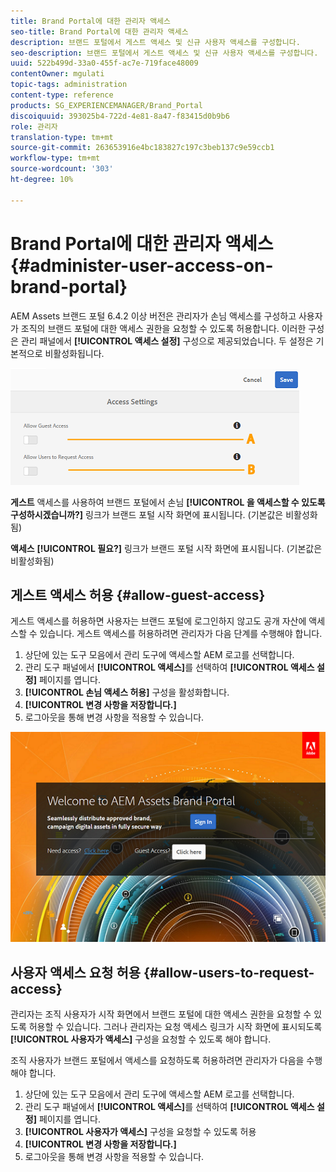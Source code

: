 ```yaml
---
title: Brand Portal에 대한 관리자 액세스
seo-title: Brand Portal에 대한 관리자 액세스
description: 브랜드 포털에서 게스트 액세스 및 신규 사용자 액세스를 구성합니다.
seo-description: 브랜드 포털에서 게스트 액세스 및 신규 사용자 액세스를 구성합니다.
uuid: 522b499d-33a0-455f-ac7e-719face48009
contentOwner: mgulati
topic-tags: administration
content-type: reference
products: SG_EXPERIENCEMANAGER/Brand_Portal
discoiquuid: 393025b4-722d-4e81-8a47-f83415d0b9b6
role: 관리자
translation-type: tm+mt
source-git-commit: 263653916e4bc183827c197c3beb137c9e59ccb1
workflow-type: tm+mt
source-wordcount: '303'
ht-degree: 10%

---
```



# Brand Portal에 대한 관리자 액세스 {#administer-user-access-on-brand-portal}

AEM Assets 브랜드 포털 6.4.2 이상 버전은 관리자가 손님 액세스를 구성하고 사용자가 조직의 브랜드 포털에 대한 액세스 권한을 요청할 수 있도록 허용합니다. 이러한 구성은 관리 패널에서 **[!UICONTROL 액세스 설정]** 구성으로 제공되었습니다. 두 설정은 기본적으로 비활성화됩니다.

![](assets/access-configs.png)

**게스트**   액세스를 사용하여 브랜드 포털에서 손님 **[!UICONTROL 을 액세스할 수 있도록 구성하시겠습니까?]** 링크가 브랜드 포털 시작 화면에 표시됩니다. (기본값은 비활성화됨)

**액세스**     **[!UICONTROL 필요?]** 링크가 브랜드 포털 시작 화면에 표시됩니다. (기본값은 비활성화됨)

## 게스트 액세스 허용 {#allow-guest-access}

게스트 액세스를 허용하면 사용자는 브랜드 포털에 로그인하지 않고도 공개 자산에 액세스할 수 있습니다.
게스트 액세스를 허용하려면 관리자가 다음 단계를 수행해야 합니다.

1. 상단에 있는 도구 모음에서 관리 도구에 액세스할 AEM 로고를 선택합니다.
1. 관리 도구 패널에서 **[!UICONTROL 액세스]**&#x200B;를 선택하여 **[!UICONTROL 액세스 설정]** 페이지를 엽니다.
1. **[!UICONTROL 손님 액세스 허용]** 구성을 활성화합니다.
1. **[!UICONTROL 변경 사항을 저장합니다.]**
1. 로그아웃을 통해 변경 사항을 적용할 수 있습니다.

![](assets/bp-welcome-screen.png)

## 사용자 액세스 요청 허용 {#allow-users-to-request-access}

관리자는 조직 사용자가 시작 화면에서 브랜드 포털에 대한 액세스 권한을 요청할 수 있도록 허용할 수 있습니다. 그러나 관리자는 요청 액세스 링크가 시작 화면에 표시되도록 **[!UICONTROL 사용자가 액세스]** 구성을 요청할 수 있도록 해야 합니다.

조직 사용자가 브랜드 포털에서 액세스를 요청하도록 허용하려면 관리자가 다음을 수행해야 합니다.

1. 상단에 있는 도구 모음에서 관리 도구에 액세스할 AEM 로고를 선택합니다.
1. 관리 도구 패널에서 **[!UICONTROL 액세스]**&#x200B;를 선택하여 **[!UICONTROL 액세스 설정]** 페이지를 엽니다.
1. **[!UICONTROL 사용자가 액세스]** 구성을 요청할 수 있도록 허용
1. **[!UICONTROL 변경 사항을 저장합니다.]**
1. 로그아웃을 통해 변경 사항을 적용할 수 있습니다.
